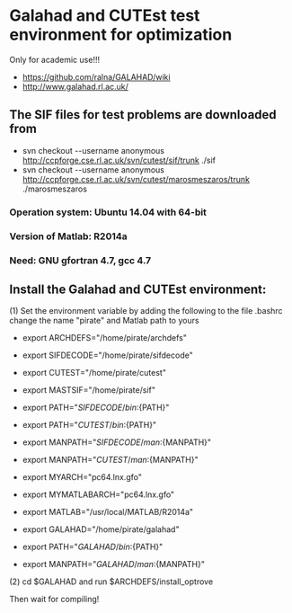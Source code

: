 # Galahad and CUTEst test environment for optimization
Only for academic use!!!
+ https://github.com/ralna/GALAHAD/wiki
+ http://www.galahad.rl.ac.uk/

## The SIF files for test problems are downloaded from
+ svn checkout --username anonymous http://ccpforge.cse.rl.ac.uk/svn/cutest/sif/trunk ./sif
+ svn checkout --username anonymous http://ccpforge.cse.rl.ac.uk/svn/cutest/marosmeszaros/trunk ./marosmeszaros 

### Operation system: Ubuntu 14.04 with 64-bit
### Version of Matlab: R2014a
### Need: GNU gfortran 4.7, gcc 4.7

## Install the Galahad and CUTEst environment:
(1) Set the environment variable by adding the following to the file .bashrc
change the name "pirate" and Matlab path to yours

+ export ARCHDEFS="/home/pirate/archdefs"
+ export SIFDECODE="/home/pirate/sifdecode"
+ export CUTEST="/home/pirate/cutest"
+ export MASTSIF="/home/pirate/sif"
+ export PATH="${SIFDECODE}/bin:${PATH}"
+ export PATH="${CUTEST}/bin:${PATH}"
+ export MANPATH="${SIFDECODE}/man:${MANPATH}"
+ export MANPATH="${CUTEST}/man:${MANPATH}"

+ export MYARCH="pc64.lnx.gfo"
+ export MYMATLABARCH="pc64.lnx.gfo"
+ export MATLAB="/usr/local/MATLAB/R2014a"

+ export GALAHAD="/home/pirate/galahad"
+ export PATH="${GALAHAD}/bin:${PATH}"
+ export MANPATH="${GALAHAD}/man:${MANPATH}"

(2) cd $GALAHAD and run $ARCHDEFS/install_optrove

Then wait for compiling!
